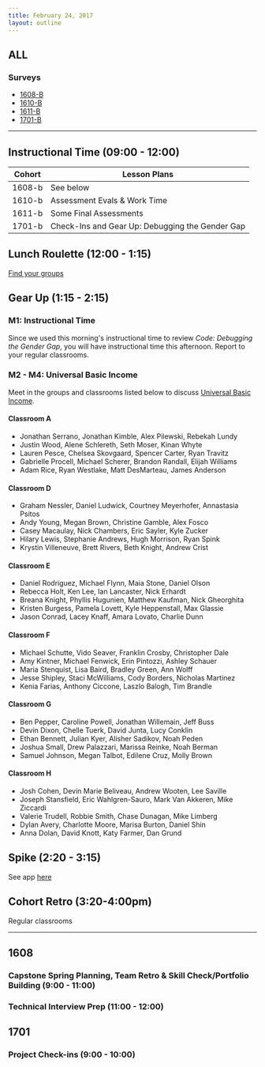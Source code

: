 ```yaml
---
title: February 24, 2017
layout: outline
---
```


## ALL

### Surveys
*   [1608-B]()
*   [1610-B]()
*   [1611-B](https://goo.gl/forms/bjUfR4LowNufncHG3)
*   [1701-B]()

***

## Instructional Time (09:00 - 12:00)

| Cohort | Lesson Plans |
| ------ | ------------ |
| 1608-b | See below |
| 1610-b | Assessment Evals & Work Time |
| 1611-b | Some Final Assessments |
| 1701-b | Check-Ins and Gear Up: Debugging the Gender Gap |


## Lunch Roulette (12:00 - 1:15)

[Find your groups](https://github.com/turingschool/interdisciplinary-planning/blob/master/groups/20170224.markdown)

## Gear Up (1:15 - 2:15)

### M1: Instructional Time

Since we used this morning's instructional time to review _Code: Debugging the Gender Gap_, you will have instructional time this afternoon. Report to your regular classrooms.


### M2 - M4: Universal Basic Income

Meet in the groups and classrooms listed below to discuss [Universal Basic Income](https://github.com/turingschool/gear-up/blob/master/universal_basic_income.markdown).


#### Classroom A

*   Jonathan Serrano, Jonathan Kimble, Alex Pilewski, Rebekah Lundy
*   Justin Wood, Alene Schlereth, Seth Moser, Kinan Whyte
*   Lauren Pesce, Chelsea Skovgaard, Spencer Carter, Ryan Travitz
*   Gabrielle Procell, Michael Scherer, Brandon Randall, Elijah Williams
*   Adam Rice, Ryan Westlake, Matt DesMarteau, James Anderson


#### Classroom D

*   Graham Nessler, Daniel Ludwick, Courtney Meyerhofer, Annastasia Psitos
*   Andy Young, Megan Brown, Christine Gamble, Alex Fosco
*   Casey Macaulay, Nick Chambers, Eric Sayler, Kyle Zucker
*   Hilary Lewis, Stephanie Andrews, Hugh Morrison, Ryan Spink
*   Krystin Villeneuve, Brett Rivers, Beth Knight, Andrew Crist


#### Classroom E

*   Daniel Rodriguez, Michael Flynn, Maia Stone, Daniel Olson
*   Rebecca Holt, Ken Lee, Ian Lancaster, Nick Erhardt
*   Breana Knight, Phyllis Hugunien, Matthew Kaufman, Nick Gheorghita
*   Kristen Burgess, Pamela Lovett, Kyle Heppenstall, Max Glassie
*   Jason Conrad, Lacey Knaff, Amara Lovato, Charlie Dunn


#### Classroom F

*   Michael Schutte, Vido Seaver, Franklin Crosby, Christopher Dale
*   Amy Kintner, Michael Fenwick, Erin Pintozzi, Ashley Schauer
*   Maria Stenquist, Lisa Baird, Bradley Green, Ann Wolff
*   Jesse Shipley, Staci McWilliams, Cody Borders, Nicholas Martinez
*   Kenia Farias, Anthony Ciccone, Laszlo Balogh, Tim Brandle


#### Classroom G

*   Ben Pepper, Caroline Powell, Jonathan Willemain, Jeff Buss
*   Devin Dixon, Chelle Tuerk, David Junta, Lucy Conklin
*   Ethan Bennett, Julian Kyer, Alisher Sadikov, Noah Peden
*   Joshua Small, Drew Palazzari, Marissa Reinke, Noah Berman
*   Samuel Johnson, Megan Talbot, Edilene Cruz, Molly Brown


#### Classroom H

*   Josh Cohen, Devin Marie Beliveau, Andrew Wooten, Lee Saville
*   Joseph Stansfield, Eric Wahlgren-Sauro, Mark Van Akkeren, Mike Ziccardi
*   Valerie Trudell, Robbie Smith, Chase Dunagan, Mike Limberg
*   Dylan Avery, Charlotte Moore, Marisa Burton, Daniel Shin
*   Anna Dolan, David Knott, Katy Farmer, Dan Grund


## Spike (2:20 - 3:15)

See app [here](https://turing-fridays.firebaseapp.com/)

## Cohort Retro (3:20-4:00pm)

Regular classrooms

***

## 1608

### Capstone Spring Planning, Team Retro & Skill Check/Portfolio Building (9:00 - 11:00)

### Technical Interview Prep (11:00 - 12:00)

## 1701

### Project Check-ins (9:00 - 10:00)
